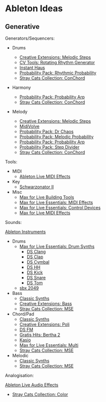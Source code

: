 # Ableton Ideas

## Generative

Generators/Sequencers:

- Drums

  - [Creative Extensions: Melodic Steps](https://www.ableton.com/en/packs/creative-extensions/)
  - [CV Tools: Rotating Rhythm Generator](https://www.ableton.com/en/packs/cv-tools/)
  - [Instant Haus](https://www.ableton.com/en/packs/instant-haus/)
  - [Probability Pack: Rhythmic Probability](https://www.ableton.com/en/packs/probability-pack/)
  - [Stray Cats Collection: ConChord](https://www.ableton.com/en/packs/stray-cats-collection/)

- Harmony

  - [Probability Pack: Probability Arp](https://www.ableton.com/en/packs/probability-pack/)
  - [Stray Cats Collection: ConChord](https://www.ableton.com/en/packs/stray-cats-collection/)

- Melody

  - [Creative Extensions: Melodic Steps](https://www.ableton.com/en/packs/creative-extensions/)
  - [MidiVolve](http://ableton.com/en/packs/midivolve)
  - [Probability Pack: Dr Chaos](https://www.ableton.com/en/packs/probability-pack/)
  - [Probability Pack: Melodic Probability](https://www.ableton.com/en/packs/probability-pack/)
  - [Probability Pack: Probability Arp](https://www.ableton.com/en/packs/probability-pack/)
  - [Probability Pack: Step Divider](https://www.ableton.com/en/packs/probability-pack/)
  - [Stray Cats Collection: ConChord](https://www.ableton.com/en/packs/stray-cats-collection/)

Tools:

- MIDI
  - [Ableton Live MIDI Effects](https://www.ableton.com/en/manual/live-midi-effect-reference/)
- Key
  - [Schwarzonator II](https://www.ableton.com/en/packs/schwarzonator/)
- Misc
  - [Max for Live Building Tools](https://www.ableton.com/en/packs/max-live-building-tools/)
  - [Max for Live Essentials: MIDI Effects](https://www.ableton.com/en/packs/max-live-essentials/)
  - [Max for Live Essentials: Control Devices](https://www.ableton.com/en/packs/max-live-essentials/)
  - [Max for Live MIDI Effects](https://www.ableton.com/en/manual/max-for-live-devices/#26-3-max-for-live-midi-effects)

Sounds:

[Ableton Instruments](https://www.ableton.com/en/manual/live-instrument-reference/)

- Drums
  - [Max for Live Essentials: Drum Synths](https://www.ableton.com/en/packs/max-live-essentials/)
    - [DS Clang](https://www.ableton.com/en/manual/max-for-live-devices/#26-1-1-ds-clang)
    - [DS Clap](https://www.ableton.com/en/manual/max-for-live-devices/#26-1-2-ds-clap)
    - [DS Cymbal](https://www.ableton.com/en/manual/max-for-live-devices/#26-1-3-ds-cymbal)
    - [DS HH](https://www.ableton.com/en/manual/max-for-live-devices/#26-1-5-ds-hh)
    - [DS Kick](https://www.ableton.com/en/manual/max-for-live-devices/#26-1-6-ds-kick)
    - [DS Snare](https://www.ableton.com/en/manual/max-for-live-devices/#26-1-8-ds-snare)
    - [DS Tom](https://www.ableton.com/en/manual/max-for-live-devices/#26-1-9-ds-tom)
  - [sbx 2049](https://www.ableton.com/en/packs/skinnerbox/)
- Bass
  - [Classic Synths](https://www.ableton.com/en/packs/classic-synths/)
  - [Creative Extensions: Bass](https://www.ableton.com/en/packs/creative-extensions/)
  - [Stray Cats Collection: MSE](https://www.ableton.com/en/packs/stray-cats-collection/)
- Chord/Pad
  - [Classic Synths](https://www.ableton.com/en/packs/classic-synths/)
  - [Creative Extensions: Poli](https://www.ableton.com/en/packs/creative-extensions/)
  - [DS FM](https://www.ableton.com/en/manual/max-for-live-devices/#26-1-4-ds-fm)
  - [Gratis Hits: Bertha 2](https://www.ableton.com/en/packs/gratis-hits/)
  - [Kasio](https://www.ableton.com/en/packs/kasio-m4l/)
  - [Max for Live Essentials: Multi](https://www.ableton.com/en/packs/max-live-essentials/)
  - [Stray Cats Collection: MSE](https://www.ableton.com/en/packs/stray-cats-collection/)
- Melodic
  - [Classic Synths](https://www.ableton.com/en/packs/classic-synths/)
  - [Stray Cats Collection: MSE](https://www.ableton.com/en/packs/stray-cats-collection/)

Analogisation:

[Ableton Live Audio Effects](https://www.ableton.com/en/manual/live-audio-effect-reference/)

- [Stray Cats Collection: Color](https://www.ableton.com/en/packs/stray-cats-collection/)
